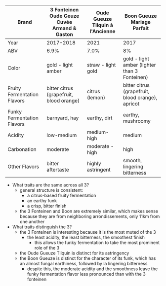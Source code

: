 Brand | 3 Fonteinen Oude Geuze Cuvée Armand & Gaston | Oude Gueuze Tilquin à l'Ancienne | Boon Gueuze Mariage Parfait 
--|--|--|--
Year | 2017-2018 | 2021 | 2017
ABV | 6.9% | 7.0% | 8%
Color |gold - light amber | straw - light gold | gold - light amber (lighter than 3 Fonteinen)
Fruity Fermentation Flavors | bitter citrus (grapefruit, blood orange) | citrus (lemon) | bitter citrus (grapefruit, blood orange), apricot
Funky Fermentation Flavors | barnyard, hay | earthy, dirt | earthy, mushroomy
Acidity | low-medium | medium-high | medium
Carbonation | moderate | moderate - high| high
Other Flavors | bitter aftertaste | highly astringent| smooth, lingering bitterness

* What traits are the same across all 3?
	* general structure is consistent:
		* a citrus-based fruity fermentation
		* an earthy funk
		* a crisp, bitter finish
	* the 3 Fonteinen and Boon are extremely similar, which makes sense because they are from neighboring arrondissements, only 11km from one another
* What traits distinguish the 3?
	* the 3 Fonteinen is interesting because it is the most muted of the 3
		* the least acidity, the least bitterness, the smoothest finish
			* this allows the funky fermentation to take the most prominent role of the 3
	* the Oude Gueuze Tilquin is distinct for its astringency
	* the Boon Gueuze is distinct for the character of its funk, which has an almost fungal earthiness, followed by la lingering bitterness
		* despite this, the moderate acidity and the smoothness leave the funky fermentation flavor less pronounced than with the 3 fonteinen